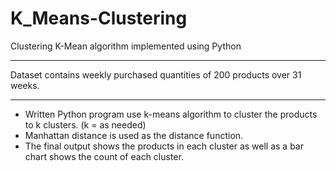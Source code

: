 # K_Means-Clustering
Clustering K-Mean algorithm implemented using Python

______________________________________________________________________

Dataset contains weekly purchased quantities of 200 products over 31 weeks.

______________________________________________________________________

- Written Python program use k-means algorithm to cluster the products to k clusters. (k = as needed)
- Manhattan distance is used as the distance function.
- The final output shows the products in each cluster as well as a bar chart shows the count of each cluster.
